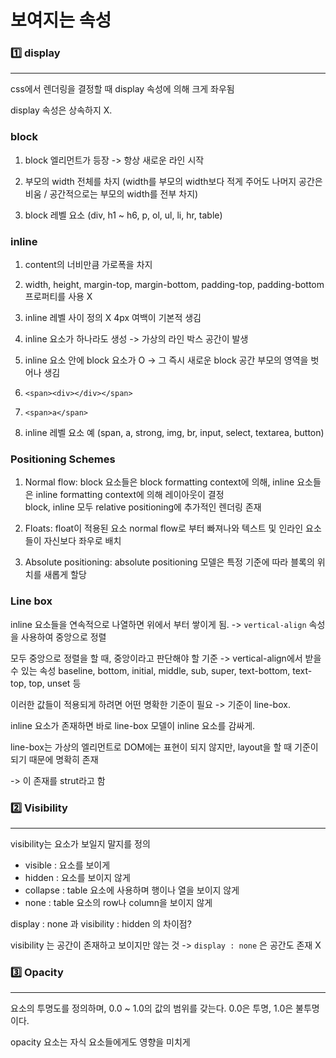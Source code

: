 # 보여지는 속성

### 1️⃣ display
<hr/>
css에서 렌더링을 결정할 때 display 속성에 의해 크게 좌우됨

display 속성은 상속하지 X.

### block
1. block 엘리먼트가 등장 -> 항상 새로운 라인 시작

2. 부모의 width 전체를 차지 (width를 부모의 width보다 적게 주어도 나머지 공간은 비움 / 공간적으로는 부모의 width를 전부 차지)

3. block 레벨 요소
(div, h1 ~ h6, p, ol, ul, li, hr, table)

### inline
1. content의 너비만큼 가로폭을 차지

2. width, height, margin-top, margin-bottom, padding-top, padding-bottom 프로퍼티를 사용 X

3. inline 레벨 사이 정의 X 4px 여백이 기본적 생김

4. inline 요소가 하나라도 생성 -> 가상의 라인 박스 공간이 발생

5. inline 요소 안에 block 요소가 O -> 그 즉시 새로운 block 공간 부모의 영역을 벗어나 생김

6. `<span><div></div></span>`

7. `<span>a</span>`

8. inline 레벨 요소 예
(span, a, strong, img, br, input, select, textarea, button)

### Positioning Schemes

1. Normal flow: block 요소들은 block formatting context에 의해, inline 요소들은 inline formatting context에 의해 레이아웃이 결정 <br/>block, inline 모두 relative positioning에 추가적인 렌더링 존재

2. Floats: float이 적용된 요소 normal flow로 부터 빠져나와 텍스트 및 인라인 요소들이 자신보다 좌우로 배치

3. Absolute positioning: absolute positioning 모델은 특정 기준에 따라 블록의 위치를 새롭게 할당

### Line box
inline 요소들을 연속적으로 나열하면 위에서 부터 쌓이게 됨.
-> `vertical-align` 속성을 사용하여 중앙으로 정렬

모두 중앙으로 정렬을 할 때, 중앙이라고 판단해야 할 기준 -> vertical-align에서 받을 수 있는 속성 baseline, bottom, initial, middle, sub, super, text-bottom, text-top, top, unset 등

이러한 값들이 적용되게 하려면 어떤 명확한 기준이 필요
-> 기준이 line-box.

 inline 요소가 존재하면 바로 line-box 모델이 inline 요소를 감싸게. 
 
 line-box는 가상의 엘리먼트로 DOM에는 표현이 되지 않지만, layout을 할 때 기준이 되기 때문에 명확히 존재

 -> 이 존재를 strut라고 함


### 2️⃣ Visibility
<hr/>

visibility는 요소가 보일지 말지를 정의

- visible : 요소를 보이게
- hidden : 요소를 보이지 않게
- collapse : table 요소에 사용하며 행이나 열을 보이지 않게
- none : table 요소의 row나 column을 보이지 않게

display : none 과 visibility : hidden 의 차이점?

visibility 는 공간이 존재하고 보이지만 않는 것 -> `display : none` 은 공간도 존재 X

### 3️⃣ Opacity
<hr/>

요소의 투명도를 정의하며, 0.0 ~ 1.0의 값의 범위를 갖는다. 0.0은 투명, 1.0은 불투명이다.

opacity 요소는 자식 요소들에게도 영향을 미치게